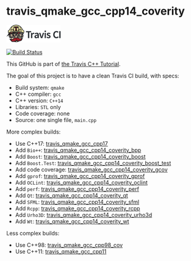 # travis_qmake_gcc_cpp14_coverity

[![Travis CI logo](TravisCI.png)](https://travis-ci.org)

[![Build Status](https://travis-ci.org/richelbilderbeek/travis_qmake_gcc_cpp14_coverity.svg?branch=master)](https://travis-ci.org/richelbilderbeek/travis_qmake_gcc_cpp14_coverity)

This GitHub is part of [the Travis C++ Tutorial](https://github.com/richelbilderbeek/travis_cpp_tutorial).

The goal of this project is to have a clean Travis CI build, with specs:
 * Build system: `qmake`
 * C++ compiler: `gcc`
 * C++ version: `C++14`
 * Libraries: `STL` only
 * Code coverage: none
 * Source: one single file, `main.cpp`

More complex builds:
 * Use C++17: [travis_qmake_gcc_cpp17](https://www.github.com/richelbilderbeek/travis_qmake_gcc_cpp17)
 * Add `Bio++`: [travis_qmake_gcc_cpp14_coverity_bpp](https://www.github.com/richelbilderbeek/travis_qmake_gcc_cpp14_coverity_bpp)
 * Add `Boost`: [travis_qmake_gcc_cpp14_coverity_boost](https://www.github.com/richelbilderbeek/travis_qmake_gcc_cpp14_coverity_boost)
 * Add `Boost.Test`: [travis_qmake_gcc_cpp14_coverity_boost_test](https://www.github.com/richelbilderbeek/travis_qmake_gcc_cpp14_coverity_boost_test)
 * Add code coverage: [travis_qmake_gcc_cpp14_coverity_gcov](https://github.com/richelbilderbeek/travis_qmake_gcc_cpp14_coverity_gcov)
 * Add `gprof`: [travis_qmake_gcc_cpp14_coverity_gprof](https://github.com/richelbilderbeek/travis_qmake_gcc_cpp14_coverity_gprof)
 * Add `OCLint`: [travis_qmake_gcc_cpp14_coverity_oclint](https://github.com/richelbilderbeek/travis_qmake_gcc_cpp14_coverity_oclint)
 * Add `perf`: [travis_qmake_gcc_cpp14_coverity_perf](https://github.com/richelbilderbeek/travis_qmake_gcc_cpp14_coverity_perf)
 * Add `Qt`: [travis_qmake_gcc_cpp14_coverity_qt](https://www.github.com/richelbilderbeek/travis_qmake_gcc_cpp14_coverity_qt)
 * Add `SFML`: [travis_qmake_gcc_cpp14_coverity_sfml](https://www.github.com/richelbilderbeek/travis_qmake_gcc_cpp14_coverity_sfml)
 * Add `Rcpp`: [travis_qmake_gcc_cpp14_coverity_rcpp](https://www.github.com/richelbilderbeek/travis_qmake_gcc_cpp14_coverity_rcpp)
 * Add `Urho3D`: [travis_qmake_gcc_cpp14_coverity_urho3d](https://www.github.com/richelbilderbeek/travis_qmake_gcc_cpp14_coverity_urho3d)
 * Add `Wt`: [travis_qmake_gcc_cpp14_coverity_wt](https://www.github.com/richelbilderbeek/travis_qmake_gcc_cpp14_coverity_wt)

Less complex builds:
 * Use C++98: [travis_qmake_gcc_cpp98_cov](https://www.github.com/richelbilderbeek/travis_qmake_gcc_cpp98)
 * Use C++11: [travis_qmake_gcc_cpp11](https://www.github.com/richelbilderbeek/travis_qmake_gcc_cpp11)
